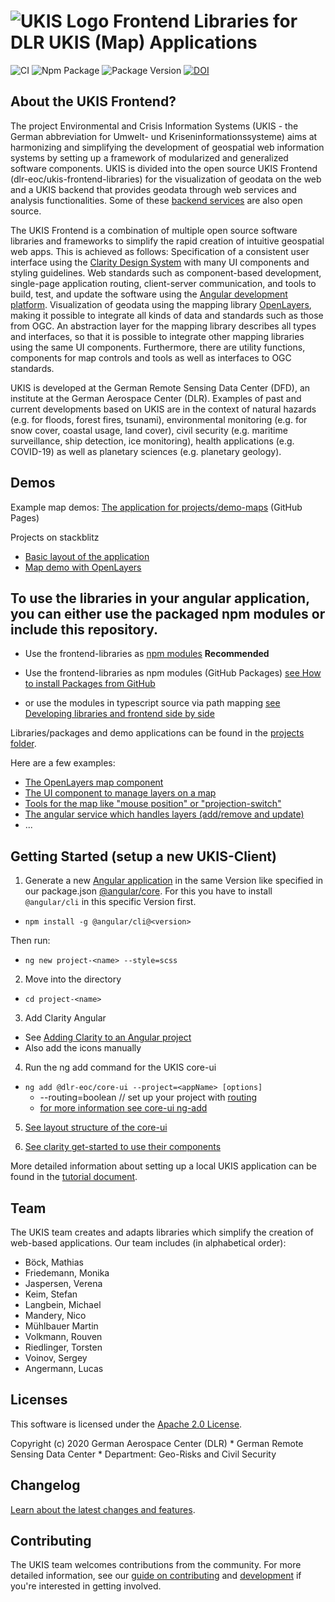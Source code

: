 <img src="projects/core-ui/schematics/ng-add/files/src/assets/icons/icon-72x72.png" alt="UKIS Logo"> Frontend Libraries for DLR UKIS (Map) Applications
========================

![CI](https://github.com/dlr-eoc/ukis-frontend-libraries/workflows/Test%20and%20Build%20CI/badge.svg)
![Npm Package](https://github.com/dlr-eoc/ukis-frontend-libraries/workflows/Package%20Main%20Release/badge.svg) ![Package Version](https://img.shields.io/github/v/tag/dlr-eoc/ukis-frontend-libraries?sort=semver)
[![DOI](https://zenodo.org/badge/246639318.svg)](https://zenodo.org/badge/latestdoi/246639318)

## About the UKIS Frontend?

The project Environmental and Crisis Information Systems (UKIS - the German abbreviation for Umwelt- und Kriseninformationssysteme) aims at harmonizing and simplifying the development of geospatial web information systems by setting up a framework of modularized and generalized software components. UKIS is divided into the open source UKIS Frontend (dlr-eoc/ukis-frontend-libraries) for the visualization of geodata on the web and a UKIS backend that provides geodata through web services and analysis functionalities. Some of these [backend services](https://github.com/orgs/dlr-eoc/repositories?q=ukis) are also open source.

The UKIS Frontend is a combination of multiple open source software libraries and frameworks to simplify the rapid creation of intuitive geospatial web apps. This is achieved as follows:
Specification of a consistent user interface using the [Clarity Design System](https://clarity.design) with many UI components and styling guidelines.
Web standards such as component-based development, single-page application routing, client-server communication, and tools to build, test, and update the software using the [Angular development platform](https://angular.io).
Visualization of geodata using the mapping library [OpenLayers](https://openlayers.org), making it possible to integrate all kinds of data and standards such as those from OGC.
An abstraction layer for the mapping library describes all types and interfaces, so that it is possible to integrate other mapping libraries using the same UI components. Furthermore, there are utility functions, components for map controls and tools as well as interfaces to OGC standards.

UKIS is developed at the German Remote Sensing Data Center (DFD), an institute at the German Aerospace Center (DLR). Examples of past and current developments based on UKIS are in the context of natural hazards (e.g. for floods, forest fires, tsunami), environmental monitoring (e.g. for snow cover, coastal usage, land cover), civil security (e.g. maritime surveillance, ship detection, ice monitoring), health applications (e.g. COVID-19) as well as planetary sciences (e.g. planetary geology).




## Demos

Example map demos: [The application for projects/demo-maps](https://dlr-eoc.github.io/ukis-frontend-libraries/) (GitHub Pages)

Projects on stackblitz
- [Basic layout of the application](https://stackblitz.com/edit/clarity-v4-dlr-eoc-ukis-v7)
- [Map demo with OpenLayers](https://stackblitz.com/edit/clarity-v4-dlr-eoc-ukis-v7-map)




## To use the libraries in your angular application, you can either use the packaged npm modules or include this repository.

- Use the frontend-libraries as [npm modules](https://www.npmjs.com/search?q=%40dlr-eoc) **Recommended**

- Use the frontend-libraries as npm modules (GitHub Packages) [see How to install Packages from GitHub](DEVELOPMENT.md)

- or use the modules in typescript source via path mapping [see Developing libraries and frontend side by side](DEVELOPMENT.md)




Libraries/packages and demo applications can be found in the [projects folder](projects).

Here are a few examples:
- [The OpenLayers map component](projects/map-ol/README.md)
- [The UI component to manage layers on a map](projects/layer-control/README.md)
- [Tools for the map like "mouse position" or "projection-switch"](projects/map-tools/README.md)
- [The angular service which handles layers (add/remove and update)](projects/services-layers/README.md)
- ...




## Getting Started (setup a new UKIS-Client)

1. Generate a new [Angular application](https://angular.io/cli/new) in the same Version like specified in our package.json [@angular/core](package.json).
For this you have to install `@angular/cli` in this specific Version first. 
- `npm install -g @angular/cli@<version>`

Then run:
- `ng new project-<name> --style=scss`

2. Move into the directory
- `cd project-<name>`

3. Add Clarity Angular
- See [Adding Clarity to an Angular project](https://clarity.design/documentation/get-started#seedProjectAngular)
- Also add the icons manually

4. Run the ng add command for the UKIS core-ui
- `ng add @dlr-eoc/core-ui --project=<appName> [options]` 
  - --routing=boolean // set up your project with [routing](https://angular.io/guide/router)
  - [for more information see core-ui ng-add](projects/core-ui/schematics/ng-add/schema.json)

5. [See layout structure of the core-ui](projects/core-ui/README.md#layout-structure-of-the-core-ui)

6. [See clarity get-started to use their components](https://clarity.design/documentation/get-started)

More detailed information about setting up a local UKIS application can be found in the [tutorial document](TUTORIALS.md).


## Team

The UKIS team creates and adapts libraries which simplify the creation of web-based applications. Our team includes (in alphabetical order):

 - Böck, Mathias 
 - Friedemann, Monika
 - Jaspersen, Verena
 - Keim, Stefan 
 - Langbein, Michael 
 - Mandery, Nico 
 - Mühlbauer Martin 
 - Volkmann, Rouven 
 - Riedlinger, Torsten 
 - Voinov, Sergey 
 - Angermann, Lucas




## Licenses

This software is licensed under the [Apache 2.0 License](LICENSE).

Copyright (c) 2020 German Aerospace Center (DLR) * German Remote Sensing Data Center * Department: Geo-Risks and Civil Security




## Changelog

[Learn about the latest changes and features](CHANGELOG.md).




## Contributing

The UKIS team welcomes contributions from the community.
For more detailed information, see our [guide on contributing](CONTRIBUTING.md) and [development](DEVELOPMENT.md) if you're interested in getting involved.


